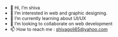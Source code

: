 - 👋 Hi, I’m shiva 
- 👀 I’m interested in web and graphic designing.
- 🌱 I’m currently learning about UI/UX 
- 💞️ I’m looking to collaborate on web development
- 📫 How to reach me : shivagoli65@yahoo.com

<!---
shivagoli65/shivagoli65 is a ✨ special ✨ repository because its `README.md` (this file) appears on your GitHub profile.
You can click the Preview link to take a look at your changes.
--->
